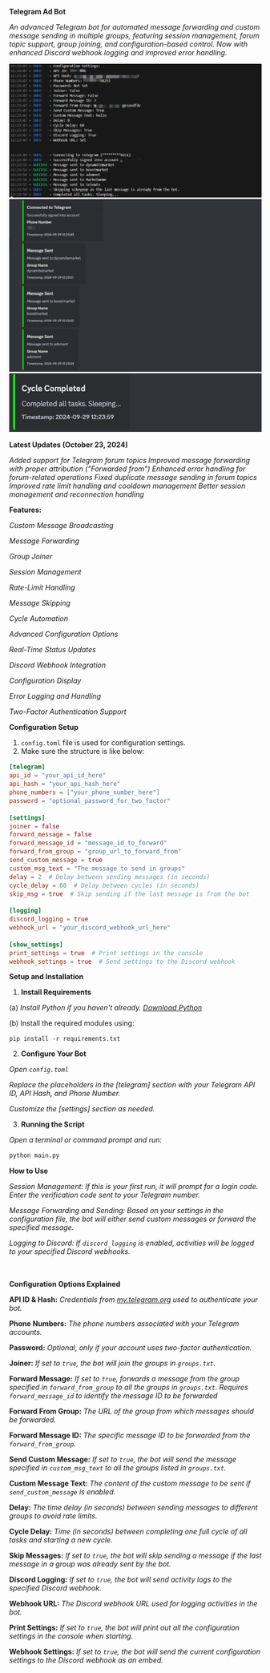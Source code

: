 **Telegram Ad Bot**

*An advanced Telegram bot for automated message forwarding and custom message sending in multiple groups, featuring session management, forum topic support, group joining, and configuration-based control. Now with enhanced Discord webhook logging and improved error handling.*

![Telegram-Adbot](IMG_20240929_130632.png)
![Telegram-Adbot](IMG_20240929_131316.png)
![Telegram-Adbot](image-1.png)

**Latest Updates (October 23, 2024)**

*Added support for Telegram forum topics*
*Improved message forwarding with proper attribution ("Forwarded from")*
*Enhanced error handling for forum-related operations*
*Fixed duplicate message sending in forum topics*
*Improved rate limit handling and cooldown management*
*Better session management and reconnection handling*

**Features:**

*Custom Message Broadcasting*

*Message Forwarding*

*Group Joiner*

*Session Management*

*Rate-Limit Handling*

*Message Skipping*

*Cycle Automation*

*Advanced Configuration Options*

*Real-Time Status Updates*

*Discord Webhook Integration*

*Configuration Display*

*Error Logging and Handling*

*Two-Factor Authentication Support*


**Configuration Setup**

1. `config.toml` file is used for configuration settings.
2. Make sure the structure is like below:

```toml
[telegram]
api_id = "your_api_id_here"
api_hash = "your_api_hash_here"
phone_numbers = ["your_phone_number_here"]
password = "optional_password_for_two_factor"

[settings]
joiner = false
forward_message = false
forward_message_id = "message_id_to_forward"
forward_from_group = "group_url_to_forward_from"
send_custom_message = true
custom_msg_text = "The message to send in groups"
delay = 2  # Delay between sending messages (in seconds)
cycle_delay = 60  # Delay between cycles (in seconds)
skip_msg = true  # Skip sending if the last message is from the bot

[logging]
discord_logging = true
webhook_url = "your_discord_webhook_url_here"

[show_settings]
print_settings = true  # Print settings in the console
webhook_settings = true  # Send settings to the Discord webhook
```

**Setup and Installation**

1. **Install Requirements**

(a) _Install Python if you haven't already. [Download Python](https://www.python.org/downloads/)_

(b) Install the required modules using:

```
pip install -r requirements.txt
```

2. **Configure Your Bot**

*Open ```config.toml```*

*Replace the placeholders in the [telegram] section with your Telegram API ID, API Hash, and Phone Number.*

*Customize the [settings] section as needed.*

3. **Running the Script**

*Open a terminal or command prompt and run:*
```py
python main.py
```

**How to Use**

*Session Management: If this is your first run, it will prompt for a login code. Enter the verification code sent to your Telegram number.*

*Message Forwarding and Sending: Based on your settings in the configuration file, the bot will either send custom messages or forward the specified message.*

*Logging to Discord: If ```discord_logging``` is enabled, activities will be logged to your specified Discord webhooks.*


ㅤ


**Configuration Options Explained**

**API ID & Hash:** *Credentials from [my.telegram.org](https://my.telegram.org/) used to authenticate your bot.*

**Phone Numbers:** *The phone numbers associated with your Telegram accounts.*

**Password:** *Optional, only if your account uses two-factor authentication.*

**Joiner:** *If set to `true`, the bot will join the groups in `groups.txt`.*

**Forward Message:** *If set to `true`, forwards a message from the group specified in `forward_from_group` to all the groups in `groups.txt`. Requires `forward_message_id` to identify the message ID to be forwarded*

**Forward From Group:** *The URL of the group from which messages should be forwarded.*

**Forward Message ID:** *The specific message ID to be forwarded from the `forward_from_group`.*

**Send Custom Message:** *If set to `true`, the bot will send the message specified in `custom_msg_text` to all the groups listed in `groups.txt`.*

**Custom Message Text:** *The content of the custom message to be sent if `send_custom_message` is enabled.*

**Delay:** *The time delay (in seconds) between sending messages to different groups to avoid rate limits.*

**Cycle Delay:** *Time (in seconds) between completing one full cycle of all tasks and starting a new cycle.*

**Skip Messages:** *If set to `true`, the bot will skip sending a message if the last message in a group was already sent by the bot.*

**Discord Logging:** *If set to `true`, the bot will send activity logs to the specified Discord webhook.*

**Webhook URL:** *The Discord webhook URL used for logging activities in the bot.*

**Print Settings:** *If set to `true`, the bot will print out all the configuration settings in the console when starting.*

**Webhook Settings:** *If set to `true`, the bot will send the current configuration settings to the Discord webhook as an embed.*
